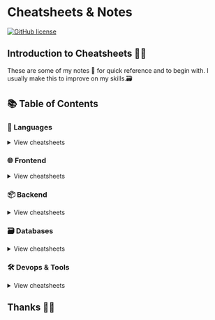 # Cheatsheets & Notes

[![GitHub license](https://img.shields.io/badge/license-MIT-blue.svg)](https://github.com/akshaychaudhari/cheatsheets-notes/blob/master/LICENSE)

## Introduction to Cheatsheets ✍🏼 

These are some of my notes 📝 for quick reference and to begin with.
I usually make this to improve on my skills.🗃

## 📚 Table of Contents

### 📃 Languages

<details>
<summary>View cheatsheets</summary>

- [Bash](notes/languages/bash.sh)
- [C](notes/languages/c.c)
- [Java](notes/languages/java.java)
- [Python](notes/languages/python.py)
- [JavaScript](notes/languages/javascript.js)

</details>

### 🌐 Frontend

<details>
<summary>View cheatsheets</summary>

- [HTML5](notes/frontend/html5/html5.html)
- [Bootstrap](notes/frontend/bootstrap/bootstrap.html)
- [Angular](notes/frontend/angular/angular.md)

</details>


### 📦 Backend

<details>
<summary>View cheatsheets</summary>

- [SpringBoot](notes/backend/SpringBoot/SpringBoot.md)
- [Hibernate](notes/backend/hibernate/hibernate.md)

</details>


### 🗃️ Databases

<details>
<summary>View cheatsheets</summary>

- [MySQL](notes/databases/mysql/mysql.md)
- [Oracle](notes/databases/oracle/oracle.md)
- [MongoDB](notes/databases/mongodb/mongodb.md)
 
</details>
 

### 🛠 Devops & Tools

<details>
<summary>View cheatsheets</summary>

- [Git](notes/devops-tools/git/git.sh)
- [Docker](notes/devops-tools/docker/docker.md)

</details>


## Thanks 🙌🏼 

